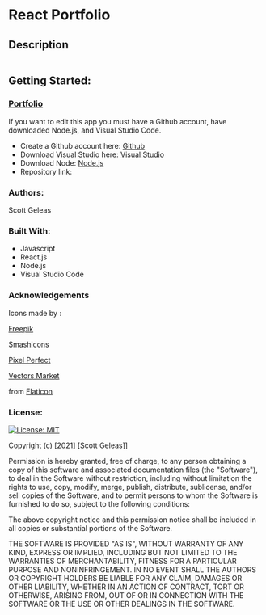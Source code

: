 # React Portfolio

## Description

![]()

## Getting Started:

### [Portfolio]()

If you want to edit this app you must have a Github account, have downloaded Node.js, and Visual Studio Code.

- Create a Github account here: [Github](https://github.com/)
- Download Visual Studio here: [Visual Studio](https://code.visualstudio.com/download/)
- Download Node: [Node.js](https://nodejs.org/en/)
- Repository link: []()

 ### Authors:

 Scott Geleas

 ### Built With:

- Javascript
- React.js
- Node.js
- Visual Studio Code

### Acknowledgements

Icons made by : 

[Freepik](https://www.freepik.com)

[Smashicons](https://www.flaticon.com/authors/smashicons)

[Pixel Perfect](https://www.flaticon.com/authors/pixel-perfect)

[Vectors Market](https://www.flaticon.com/authors/vectors-market)

from [Flaticon](https://www.flaticon.com/)

 ### License: 
 
[![License: MIT](https://img.shields.io/badge/License-MIT-yellow.svg)](https://opensource.org/licenses/MIT)

Copyright (c) [2021] [Scott Geleas]]

Permission is hereby granted, free of charge, to any person obtaining a copy
of this software and associated documentation files (the "Software"), to deal
in the Software without restriction, including without limitation the rights
to use, copy, modify, merge, publish, distribute, sublicense, and/or sell
copies of the Software, and to permit persons to whom the Software is
furnished to do so, subject to the following conditions:

The above copyright notice and this permission notice shall be included in all
copies or substantial portions of the Software.

THE SOFTWARE IS PROVIDED "AS IS", WITHOUT WARRANTY OF ANY KIND, EXPRESS OR
IMPLIED, INCLUDING BUT NOT LIMITED TO THE WARRANTIES OF MERCHANTABILITY,
FITNESS FOR A PARTICULAR PURPOSE AND NONINFRINGEMENT. IN NO EVENT SHALL THE
AUTHORS OR COPYRIGHT HOLDERS BE LIABLE FOR ANY CLAIM, DAMAGES OR OTHER
LIABILITY, WHETHER IN AN ACTION OF CONTRACT, TORT OR OTHERWISE, ARISING FROM,
OUT OF OR IN CONNECTION WITH THE SOFTWARE OR THE USE OR OTHER DEALINGS IN THE
SOFTWARE.



